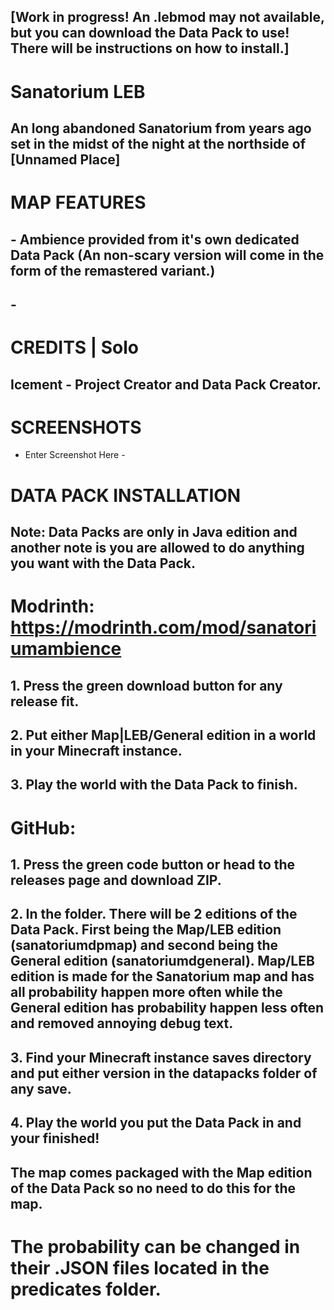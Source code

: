 ## [Work in progress! An .lebmod may not available, but you can download the Data Pack to use! There will be instructions on how to install.]
# Sanatorium LEB
## An long abandoned Sanatorium from years ago set in the midst of the night at the northside of [Unnamed Place]

# MAP FEATURES
## - Ambience provided from it's own dedicated Data Pack (An non-scary version will come in the form of the remastered variant.)
## -

# CREDITS | Solo
## Icement - Project Creator and Data Pack Creator.

# SCREENSHOTS
- Enter Screenshot Here -

# DATA PACK INSTALLATION
## Note: Data Packs are only in Java edition and another note is you are allowed to do anything you want with the Data Pack.

# Modrinth: https://modrinth.com/mod/sanatoriumambience
## 1. Press the green download button for any release fit.
## 2. Put either Map|LEB/General edition in a world in your Minecraft instance.
## 3. Play the world with the Data Pack to finish.

# GitHub:
## 1. Press the green code button or head to the releases page and download ZIP.
## 2. In the folder. There will be 2 editions of the Data Pack. First being the Map/LEB edition (sanatoriumdpmap) and second being the General edition (sanatoriumdgeneral). Map/LEB edition is made for the Sanatorium map and has all probability happen more often while the General edition has probability happen less often and removed annoying debug text. 
## 3. Find your Minecraft instance saves directory and put either version in the datapacks folder of any save.
## 4. Play the world you put the Data Pack in and your finished!
## The map comes packaged with the Map edition of the Data Pack so no need to do this for the map.

# The probability can be changed in their .JSON files located in the predicates folder.
